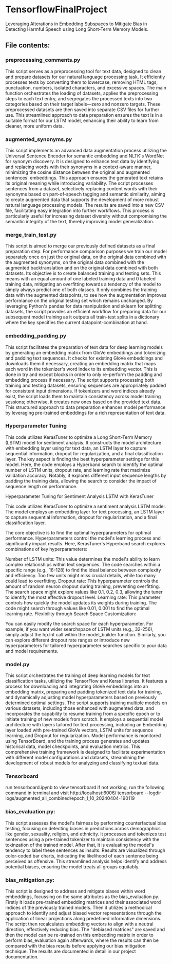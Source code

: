 # TensorflowFinalProject
Leveraging Alterations in Embedding Subspaces to Mitigate Bias in Detecting Harmful Speech using Long Short-Term Memory Models.


## File contents:

### preprocessing_comments.py
This script serves as a preprocessing tool for text data, designed to clean and prepare datasets for our natural language processing task. It efficiently processes texts by converting them to lowercase, removing HTML tags, punctuation, numbers, isolated characters, and excessive spaces. The main function orchestrates the loading of datasets, applies the preprocessing steps to each text entry, and segregates the processed texts into two categories based on their target labels—zero and nonzero targets. These preprocessed datasets are then saved into separate CSV files for further use. This streamlined approach to data preparation ensures the text is in a suitable format for our LSTM model, enhancing their ability to learn from cleaner, more uniform data.

### augmented_synonyms.py
This script implements an advanced data augmentation process utilizing the Universal Sentence Encoder for semantic embedding and NLTK's WordNet for synonym discovery. It is designed to enhance text data by identifying and replacing words with their synonyms in a context-aware manner, minimizing the cosine distance between the original and augmented sentences' embeddings. This approach ensures the generated text retains its original meaning while introducing variability. The script processes sentences from a dataset, selectively replacing content words with their synonyms based on part-of-speech tagging and semantic similarity, aiming to create augmented data that supports the development of more robust natural language processing models. The results are saved into a new CSV file, facilitating easy integration into further workflows. This process is particularly useful for increasing dataset diversity without compromising the semantic integrity of the text, thereby improving model generalization.

### merge_train_test.py
This script is aimed to merge our previously defined datasets as a final preparation step. For performance comparison purposes we train our model separately once on just the original data, on the original data combined with the augmented synonyms, on the original data combined with the augmented backtranslation and on the original data combined with both datasets. Its objective is to create balanced training and testing sets. This means with an equal amount of one labeled training data and 0 labeled training data, mitigating an overfitting towards a tendency of the model to simply always predict one of both classes. It only combines the training data with the augmented datapoints, to see how the augmentation improves performance on the original testing set which remains unchanged. 
By leveraging Python's pandas for data manipulation and sklearn for splitting datasets, the script provides an efficient workflow for preparing data for our subsequent model training as it outputs all train-test splits in a dictionary where the key specifies the current datapoint-combination at hand. 

### embedding_padding.py
This script facilitates the preparation of text data for deep learning models by generating an embedding matrix from GloVe embeddings and tokenizing and padding text sequences. It checks for existing GloVe embeddings and downloads them if necessary, creating an embedding matrix that maps each word in the tokenizer's word index to its embedding vector. This is done in try and except blocks in order to only re-perform the padding and embedding process if necessary. The script supports processing both training and testing datasets, ensuring sequences are appropriately padded for consistent input dimensions. If tokenizers and word indices already exist, the script loads them to maintain consistency across model training sessions; otherwise, it creates new ones based on the provided text data. This structured approach to data preparation enhances model performance by leveraging pre-trained embeddings for a rich representation of text data.


### Hyperparameter Tuning
This code utilizes KerasTuner to optimize a Long Short-Term Memory (LSTM) model for sentiment analysis. It constructs the model architecture with embedding layer using for text data, an LSTM layer to capture sequential information, dropout for regularization, and a final classification layer. The key aspect is finding the best hyperparameter settings for this model. Here, the code employs a Hyperband search to identify the optimal number of LSTM units, dropout rate, and learning rate that maximize validation accuracy. Notably, it explores different input sequence lengths by padding the training data, allowing the search to consider the impact of sequence length on performance.

Hyperparameter Tuning for Sentiment Analysis LSTM with KerasTuner

This code utilizes KerasTuner to optimize a sentiment analysis LSTM model. The model employs an embedding layer for text processing, an LSTM layer to capture sequential information, dropout for regularization, and a final classification layer.

The core objective is to find the optimal hyperparameters for optimal performance. Hyperparameters control the model's learning process and significantly impact results. Here, KerasTuner's Hyperband search explores combinations of key hyperparameters:

Number of LSTM units: This value determines the model's ability to learn complex relationships within text sequences. The code searches within a specific range (e.g., 16-128) to find the ideal balance between complexity and efficiency. Too few units might miss crucial details, while too many could lead to overfitting.
Dropout rate: This hyperparameter controls the amount of random neuron dropout during training, preventing overfitting. The search space might explore values like 0.1, 0.2, 0.3, allowing the tuner to identify the most effective dropout level.
Learning rate: This parameter controls how quickly the model updates its weights during training. The code might search through values like 0.01, 0.001 to find the optimal learning rate.
Flexibility through Search Space Customization:

You can easily modify the search space for each hyperparameter. For example, if you want wider searchspace of LSTM units (e.g., 32-256), simply adjust the hp.Int call within the model_builder function. Similarly, you can explore different dropout rate ranges or introduce new hyperparameters for tailored hyperparameter searches specific to your data and model requirements.


### model.py
This script orchestrates the training of deep learning models for text classification tasks, utilizing the TensorFlow and Keras libraries. It features a process for downloading and integrating GloVe embeddings into an embedding matrix, preparing and padding tokenized text data for training, and dynamically adjusting model hyperparameters based on previously determined optimal settings. The script supports training multiple models on various datasets, including those enhanced with augmented data, and incorporates the capability to resume training from a specific epoch or to initiate training of new models from scratch. It employs a sequential model architecture with layers tailored for text processing, including an Embedding layer loaded with pre-trained GloVe vectors, LSTM units for sequence learning, and Dropout for regularization. Model performance is monitored using TensorBoard, and the training process generates and updates historical data, model checkpoints, and evaluation metrics. This comprehensive training framework is designed to facilitate experimentation with different model configurations and datasets, streamlining the development of robust models for analyzing and classifying textual data.

### Tensorboard
run tensorboard.ipynb to view tensorboard
if not working, run the following command in terminal and visit http://localhost:6006/
tensorboard --logdir logs/augmented_all_combined/epoch_1_10_20240404-190119

### bias_evaluation.py: 
This script assesses the model's fairness by performing counterfactual bias testing, focusing on detecting biases in predictions across demographics like gender, sexuality, religion, and ethnicity. It processes and tokenizes test sentences using a pre-trained tokenizer to maintain consistency with the tokinzation of the trained model. After that, it is evaluating the model's tendency to label these sentences as insults. Results are visualized through color-coded bar charts, indicating the likelihood of each sentence being perceived as offensive. This streamlined analysis helps identify and address potential biases, ensuring the model treats all groups equitably.

### bias_mitigation.py: 
This script is designed to address and mitigate biases within word embeddings, focussing on the same attributes as the bias_evaluation.py. Firstly it loads pre-trained embedding matrices and their associated word indices of the previously trained models. Then it utilizes a methodical approach to identify and adjust biased vector representations through the application of linear projections along predefined informative dimensions. The script then recalculates embedding vectors to align with a neutral direction, effectively reducing bias. The "debiased matrices" are saved and then the model can be re-trained on this embedding matrix in order to perform bias_evaluation again afterwards, where the results can then be compared with the bias results before applying our bias mitigation technique. The results are documented in detail in our project documentation. 
